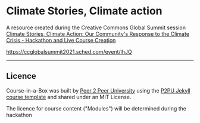 # Climate Stories, Climate action

A resource created during the Creative Commons Global Summit session [Climate Stories, Climate Action: Our Community's Response to the Climate Crisis - Hackathon and Live Course Creation](https://sched.co/lhJQ)


https://ccglobalsummit2021.sched.com/event/lhJQ


---

## Licence

Course-in-a-Box was built by [Peer 2 Peer University](https://www.p2pu.org) using the [P2PU Jekyll course template](https://github.com/p2pu/jekyll-course-template) and shared under an MIT License.

The licence for course content ("Modules") will be determined during the hackathon

